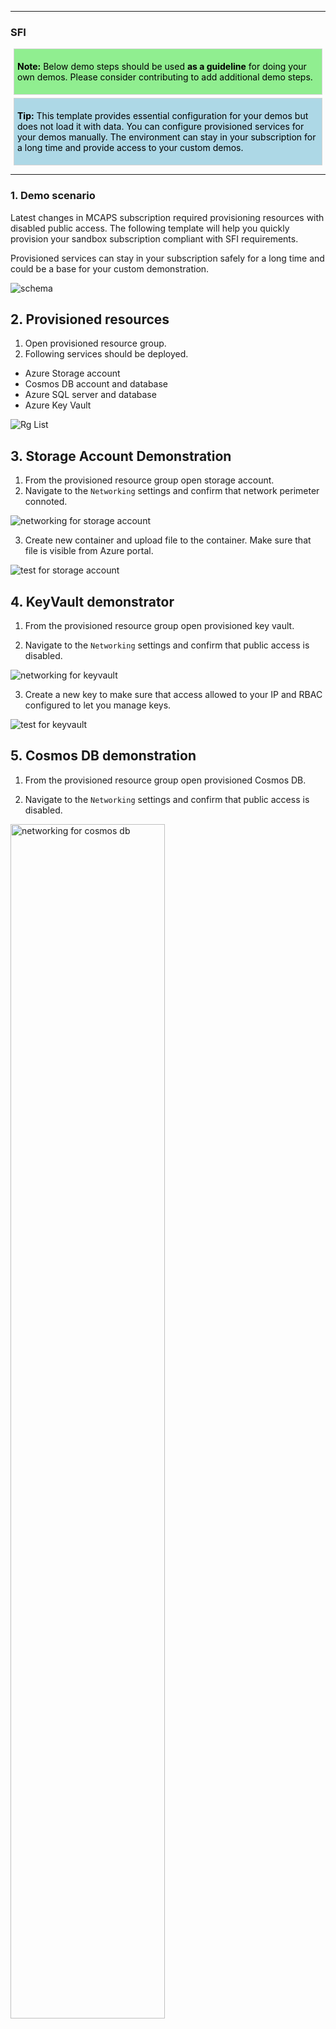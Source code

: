 [comment]: <> (please keep all comment items at the top of the markdown file)
[comment]: <> (please do not change the ***, as well as <div> placeholders for Note and Tip layout)
[comment]: <> (please keep the ### 1. and 2. titles as is for consistency across all demoguides)
[comment]: <> (section 1 provides a bullet list of resources + clarifying screenshots of the key resources details)
[comment]: <> (section 2 provides summarized step-by-step instructions on what to demo)


[comment]: <> (this is the section for the Note: item; please do not make any changes here)
***
### SFI

<div style="background: lightgreen; 
            font-size: 14px; 
            color: black;
            padding: 5px; 
            border: 1px solid lightgray; 
            margin: 5px;">

**Note:** Below demo steps should be used **as a guideline** for doing your own demos. Please consider contributing to add additional demo steps.
</div>

[comment]: <> (this is the section for the Tip: item; consider adding a Tip, or remove the section between <div> and </div> if there is no tip)

<div style="background: lightblue; 
            font-size: 14px; 
            color: black;
            padding: 5px; 
            border: 1px solid lightgray; 
            margin: 5px;">

**Tip:** 
This template provides essential configuration for your demos but does not load it with data. You can configure provisioned services for your demos manually. The environment can stay in your subscription for a long time and provide access to your custom demos.
</div>

***
### 1. Demo scenario

Latest changes in MCAPS subscription required provisioning resources with disabled public access. The following template will help you quickly provision your sandbox subscription compliant with SFI requirements.

Provisioned services can stay in your subscription safely for a long time and could be a base for your custom demonstration.  

<img src="https://raw.githubusercontent.com/true-while/sfi-mcaps/refs/heads/main/demoguide/img/schema.png" title="schema">


## 2. Provisioned resources

1. Open provisioned resource group. 
2. Following services should be deployed.
- Azure Storage account
- Cosmos DB account and database
- Azure SQL server and database
- Azure Key Vault 

<img src="https://raw.githubusercontent.com/true-while/sfi-mcaps/refs/heads/main/demoguide/img/rg.png" title="Rg List">


## 3. Storage Account Demonstration

1. From the provisioned resource group open storage account.
2. Navigate to the `Networking` settings and confirm that network perimeter connoted.

<img src="https://raw.githubusercontent.com/true-while/sfi-mcaps/refs/heads/main/demoguide/img/storage-networking.png" title="networking for storage account">

3. Create new container and upload file to the container. Make sure that file is visible from Azure portal.

<img src="https://raw.githubusercontent.com/true-while/sfi-mcaps/refs/heads/main/demoguide/img/storage-test.png" title="test for storage account">

## 4. KeyVault demonstrator

1. From the provisioned resource group open provisioned key vault.

2. Navigate to the `Networking` settings and confirm that public access is disabled.

<img src="https://raw.githubusercontent.com/true-while/sfi-mcaps/refs/heads/main/demoguide/img/keyvault-netwokring.png" title="networking for keyvault">

3. Create a new key to make sure that access allowed to your IP and RBAC configured to let you manage keys.

<img src="https://raw.githubusercontent.com/true-while/sfi-mcaps/refs/heads/main/demoguide/img/keyvault-test.png" title="test for keyvault">

## 5. Cosmos DB demonstration

1. From the provisioned resource group open provisioned Cosmos DB.

2. Navigate to the `Networking` settings and confirm that public access is disabled.

<img src="https://raw.githubusercontent.com/true-while/sfi-mcaps/refs/heads/main/demoguide/img/cosmos-netwokring.png" title="networking for cosmos db" style="width:70%">

3. Navigate to Test container and create a new document. Check if you get permission and connection allowed by firewall.

<img src="https://raw.githubusercontent.com/true-while/sfi-mcaps/refs/heads/main/demoguide/img/cosmos-test.png" title="test for cosmos db">

## 6. SQL Server Demonstration

1. From the provisioned resource group open provisioned SQL Server and look up for SQL DB.

2. Navigate to the provisioned database and select `Firewall` settings and confirm that public access is disabled. If it doesn't disabled you can disabled it manual. 

<img src="https://raw.githubusercontent.com/true-while/sfi-mcaps/refs/heads/main/demoguide/img/sql-netwokring.png" title="networking for sql db">

3. Open `Query Editor` and signing with your Entra ID account. You can observe the list of views to make sure you have access to the objects and doesn't blocked by firewall.

<img src="https://raw.githubusercontent.com/true-while/sfi-mcaps/refs/heads/main/demoguide/img/sql-test.png" title="test for sql db">


[comment]: <> (this is the closing section of the demo steps. Please do not change anything here to keep the layout consistent with the other demoguides.)
<br></br>
***
<div style="background: lightgray; 
            font-size: 14px; 
            color: black;
            padding: 5px; 
            border: 1px solid lightgray; 
            margin: 5px;">

**Note:** This is the end of the current demo guide instructions.
</div>


